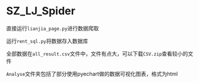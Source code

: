 # SZ_LJ_Spider

直接运行`lianjia_page.py`进行数据爬取

运行`rent_sql.py`将数据存入数据库

全部数据在`all_result.csv`文件中，文件有点大，可以下载`CSV.zip`查看较小的文件

`Analyse`文件夹包括了部分使用pyechart做的数据可视化图表，格式为html
